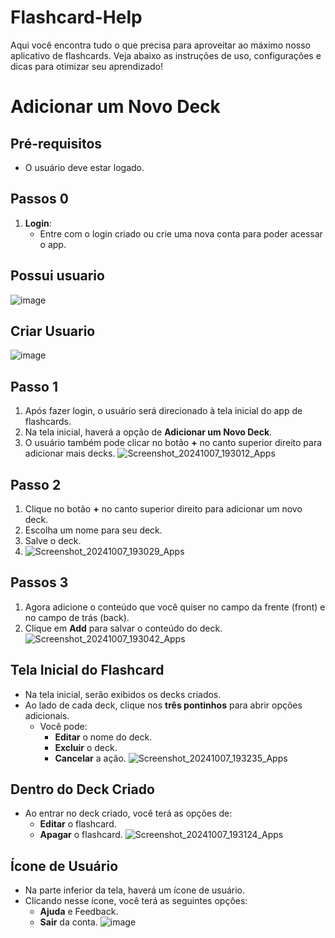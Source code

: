# Flashcard-Help
Aqui você encontra tudo o que precisa para aproveitar ao máximo nosso aplicativo de flashcards. Veja abaixo as instruções de uso, configurações e dicas para otimizar seu aprendizado!

# Adicionar um Novo Deck

## Pré-requisitos
- O usuário deve estar logado.

## Passos 0
1. **Login**:
   - Entre com o login criado ou crie uma nova conta para poder acessar o app.
## Possui usuario
![image](https://github.com/user-attachments/assets/f89408f6-100e-412c-a7e7-86b5474bc742)

## Criar Usuario
![image](https://github.com/user-attachments/assets/b2624c80-7c04-460f-ab72-7e1106dddee6)

## Passo 1
1. Após fazer login, o usuário será direcionado à tela inicial do app de flashcards.
2. Na tela inicial, haverá a opção de **Adicionar um Novo Deck**.
3. O usuário também pode clicar no botão **+** no canto superior direito para adicionar mais decks.
![Screenshot_20241007_193012_Apps](https://github.com/user-attachments/assets/1600eb03-5009-49d2-8be8-f37f66328a1f)

## Passo 2
1. Clique no botão **+** no canto superior direito para adicionar um novo deck.
2. Escolha um nome para seu deck.
3. Salve o deck.
4. ![Screenshot_20241007_193029_Apps](https://github.com/user-attachments/assets/1d8de6e7-227a-40da-b08b-9aec6b079a0c)

## Passos 3
1. Agora adicione o conteúdo que você quiser no campo da frente (front) e no campo de trás (back).
2. Clique em **Add** para salvar o conteúdo do deck.
![Screenshot_20241007_193042_Apps](https://github.com/user-attachments/assets/e410e13a-8572-44a9-8458-f7bfda6eb359)

## Tela Inicial do Flashcard
- Na tela inicial, serão exibidos os decks criados.
- Ao lado de cada deck, clique nos **três pontinhos** para abrir opções adicionais.
  - Você pode:
    - **Editar** o nome do deck.
    - **Excluir** o deck.
    - **Cancelar** a ação.
![Screenshot_20241007_193235_Apps](https://github.com/user-attachments/assets/94772646-0ac6-4146-84e0-af7c788287a1)

## Dentro do Deck Criado
- Ao entrar no deck criado, você terá as opções de:
  - **Editar** o flashcard.
  - **Apagar** o flashcard.
![Screenshot_20241007_193124_Apps](https://github.com/user-attachments/assets/0ce17a8d-1164-4b52-b3e8-20d88fd988bc)

## Ícone de Usuário
- Na parte inferior da tela, haverá um ícone de usuário.
- Clicando nesse ícone, você terá as seguintes opções:
  - **Ajuda** e Feedback.
  - **Sair** da conta.
![image](https://github.com/user-attachments/assets/4e92a82e-022c-4208-9a26-a2e769fea00c)



